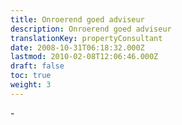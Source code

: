 ```yaml
---
title: Onroerend goed adviseur
description: Onroerend goed adviseur
translationKey: propertyConsultant
date: 2008-10-31T06:18:32.000Z
lastmod: 2010-02-08T12:06:46.000Z
draft: false
toc: true
weight: 3
---
```


\-

